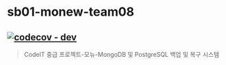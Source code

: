 # sb01-monew-team08

[![codecov - dev](https://codecov.io/gh/sb01-team08/sb01-monew-team08/branch/dev/graph/badge.svg?token=76DB0FHY5X)](https://codecov.io/gh/sb01-team08/sb01-monew-team08/branch/dev)
---
> CodeIT 중급 프로젝트-모뉴-MongoDB 및 PostgreSQL 백업 및 복구 시스템